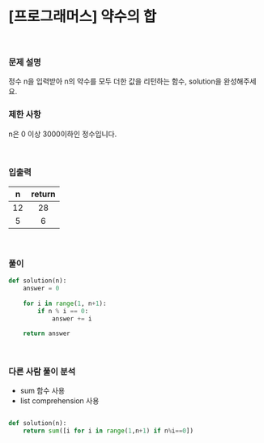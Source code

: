 # [프로그래머스] 약수의 합

</br>

### 문제 설명
정수 n을 입력받아 n의 약수를 모두 더한 값을 리턴하는 함수, solution을 완성해주세요.

### 제한 사항
n은 0 이상 3000이하인 정수입니다.

</br>

### 입출력 
| n | return |
|:---:|:---:|
| 12 |28 |  
| 5 | 6 |


<br>


### 풀이


```python
def solution(n):
    answer = 0
    
    for i in range(1, n+1):
        if n % i == 0:
            answer += i
    
    return answer

```

</br>

### 다른 사람 풀이 분석

- sum 함수 사용
- list comprehension 사용

```python

def solution(n):
    return sum([i for i in range(1,n+1) if n%i==0])

```


